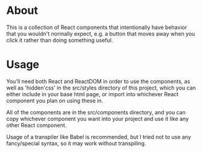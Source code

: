 # About

This is a collection of React components that intentionally have behavior that you wouldn't normally expect, e.g. a button that moves away when you click it rather than doing something useful.

# Usage

You'll need both React and ReactDOM in order to use the components, as well as 'hidden'css' in the src/styles directory of this project, which you can either include in your base html page, or import into whichever React component you plan on using these in. 

All of the components are in the src/components directory, and you can copy whichever component you want into your project and use it like any other React component.

Usage of a transpiler like Babel is recommended, but I tried not to use any fancy/special syntax, so it may work without transpiling.

